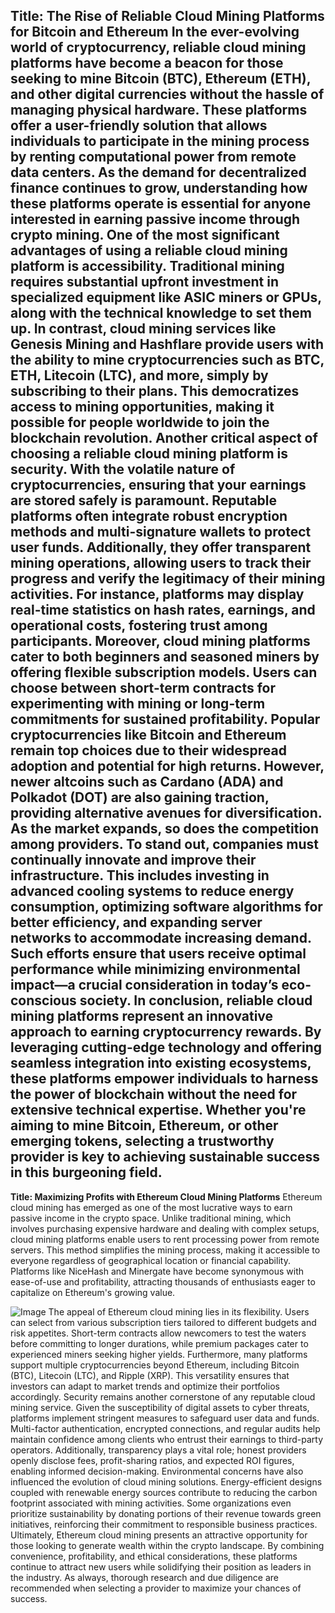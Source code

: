 **Title: The Rise of Reliable Cloud Mining Platforms for Bitcoin and Ethereum**
In the ever-evolving world of cryptocurrency, reliable cloud mining platforms have become a beacon for those seeking to mine Bitcoin (BTC), Ethereum (ETH), and other digital currencies without the hassle of managing physical hardware. These platforms offer a user-friendly solution that allows individuals to participate in the mining process by renting computational power from remote data centers. As the demand for decentralized finance continues to grow, understanding how these platforms operate is essential for anyone interested in earning passive income through crypto mining.
One of the most significant advantages of using a reliable cloud mining platform is accessibility. Traditional mining requires substantial upfront investment in specialized equipment like ASIC miners or GPUs, along with the technical knowledge to set them up. In contrast, cloud mining services like Genesis Mining and Hashflare provide users with the ability to mine cryptocurrencies such as BTC, ETH, Litecoin (LTC), and more, simply by subscribing to their plans. This democratizes access to mining opportunities, making it possible for people worldwide to join the blockchain revolution.
Another critical aspect of choosing a reliable cloud mining platform is security. With the volatile nature of cryptocurrencies, ensuring that your earnings are stored safely is paramount. Reputable platforms often integrate robust encryption methods and multi-signature wallets to protect user funds. Additionally, they offer transparent mining operations, allowing users to track their progress and verify the legitimacy of their mining activities. For instance, platforms may display real-time statistics on hash rates, earnings, and operational costs, fostering trust among participants.
Moreover, cloud mining platforms cater to both beginners and seasoned miners by offering flexible subscription models. Users can choose between short-term contracts for experimenting with mining or long-term commitments for sustained profitability. Popular cryptocurrencies like Bitcoin and Ethereum remain top choices due to their widespread adoption and potential for high returns. However, newer altcoins such as Cardano (ADA) and Polkadot (DOT) are also gaining traction, providing alternative avenues for diversification.
As the market expands, so does the competition among providers. To stand out, companies must continually innovate and improve their infrastructure. This includes investing in advanced cooling systems to reduce energy consumption, optimizing software algorithms for better efficiency, and expanding server networks to accommodate increasing demand. Such efforts ensure that users receive optimal performance while minimizing environmental impact—a crucial consideration in today’s eco-conscious society.
In conclusion, reliable cloud mining platforms represent an innovative approach to earning cryptocurrency rewards. By leveraging cutting-edge technology and offering seamless integration into existing ecosystems, these platforms empower individuals to harness the power of blockchain without the need for extensive technical expertise. Whether you're aiming to mine Bitcoin, Ethereum, or other emerging tokens, selecting a trustworthy provider is key to achieving sustainable success in this burgeoning field.
---
**Title: Maximizing Profits with Ethereum Cloud Mining Platforms**
Ethereum cloud mining has emerged as one of the most lucrative ways to earn passive income in the crypto space. Unlike traditional mining, which involves purchasing expensive hardware and dealing with complex setups, cloud mining platforms enable users to rent processing power from remote servers. This method simplifies the mining process, making it accessible to everyone regardless of geographical location or financial capability. Platforms like NiceHash and Minergate have become synonymous with ease-of-use and profitability, attracting thousands of enthusiasts eager to capitalize on Ethereum's growing value.

![Image](https://github.com/user-attachments/assets/d7419ec9-dc67-403f-bf28-8faea5f1f74f)
The appeal of Ethereum cloud mining lies in its flexibility. Users can select from various subscription tiers tailored to different budgets and risk appetites. Short-term contracts allow newcomers to test the waters before committing to longer durations, while premium packages cater to experienced miners seeking higher yields. Furthermore, many platforms support multiple cryptocurrencies beyond Ethereum, including Bitcoin (BTC), Litecoin (LTC), and Ripple (XRP). This versatility ensures that investors can adapt to market trends and optimize their portfolios accordingly.
Security remains another cornerstone of any reputable cloud mining service. Given the susceptibility of digital assets to cyber threats, platforms implement stringent measures to safeguard user data and funds. Multi-factor authentication, encrypted connections, and regular audits help maintain confidence among clients who entrust their earnings to third-party operators. Additionally, transparency plays a vital role; honest providers openly disclose fees, profit-sharing ratios, and expected ROI figures, enabling informed decision-making.
Environmental concerns have also influenced the evolution of cloud mining solutions. Energy-efficient designs coupled with renewable energy sources contribute to reducing the carbon footprint associated with mining activities. Some organizations even prioritize sustainability by donating portions of their revenue towards green initiatives, reinforcing their commitment to responsible business practices.
Ultimately, Ethereum cloud mining presents an attractive opportunity for those looking to generate wealth within the crypto landscape. By combining convenience, profitability, and ethical considerations, these platforms continue to attract new users while solidifying their position as leaders in the industry. As always, thorough research and due diligence are recommended when selecting a provider to maximize your chances of success.

